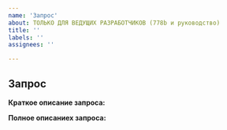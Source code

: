 ```yaml
---
name: 'Запрос'
about: ТОЛЬКО ДЛЯ ВЕДУЩИХ РАЗРАБОТЧИКОВ (778b и руководство)
title: ''
labels: ''
assignees: ''

---
```


<!-- Текст между стрелками является комментариями - они не будут видны в issue. -->

<!-- Просим отказаться от рофловых issue и максимально подробно расписывать то, о чём вы хотите запросить.-->

<!--
1. Данный шаблон нужен для запроса. -->

## Запрос

**Краткое описание запроса:**

<!-- Кратко распиши суть запроса -->

**Полное описаниех запроса:**

<!-- Подробно распиши суть запроса-->
